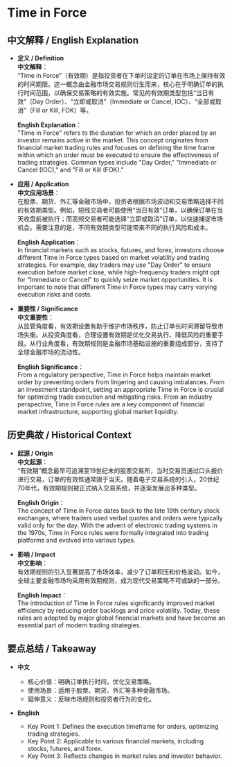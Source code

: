 # Time in Force

## 中文解释 / English Explanation

* **定义 / Definition**  
  **中文解释**：  
  “Time in Force”（有效期）是指投资者在下单时设定的订单在市场上保持有效的时间期限。这一概念由金融市场交易规则衍生而来，核心在于明确订单的执行时间范围，以确保交易策略的有效实施。常见的有效期类型包括“当日有效”（Day Order）、“立即或取消”（Immediate or Cancel, IOC）、“全部或取消”（Fill or Kill, FOK）等。  

  **English Explanation**：  
  "Time in Force" refers to the duration for which an order placed by an investor remains active in the market. This concept originates from financial market trading rules and focuses on defining the time frame within which an order must be executed to ensure the effectiveness of trading strategies. Common types include "Day Order," "Immediate or Cancel (IOC)," and "Fill or Kill (FOK)."

* **应用 / Application**  
  **中文应用场景**：  
  在股票、期货、外汇等金融市场中，投资者根据市场波动和交易策略选择不同的有效期类型。例如，短线交易者可能使用“当日有效”订单，以确保订单在当天收盘前被执行；而高频交易者可能选择“立即或取消”订单，以快速捕捉市场机会。需要注意的是，不同有效期类型可能带来不同的执行风险和成本。  

  **English Application**：  
  In financial markets such as stocks, futures, and forex, investors choose different Time in Force types based on market volatility and trading strategies. For example, day traders may use "Day Order" to ensure execution before market close, while high-frequency traders might opt for "Immediate or Cancel" to quickly seize market opportunities. It is important to note that different Time in Force types may carry varying execution risks and costs.

* **重要性 / Significance**  
  **中文重要性**：  
  从监管角度看，有效期设置有助于维护市场秩序，防止订单长时间滞留导致市场失衡。从投资角度看，合理设置有效期是优化交易执行、降低风险的重要手段。从行业角度看，有效期规则是金融市场基础设施的重要组成部分，支持了全球金融市场的流动性。  

  **English Significance**：  
  From a regulatory perspective, Time in Force helps maintain market order by preventing orders from lingering and causing imbalances. From an investment standpoint, setting an appropriate Time in Force is crucial for optimizing trade execution and mitigating risks. From an industry perspective, Time in Force rules are a key component of financial market infrastructure, supporting global market liquidity.

## 历史典故 / Historical Context

* **起源 / Origin**  
  **中文起源**：  
  “有效期”概念最早可追溯至19世纪末的股票交易所，当时交易员通过口头报价进行交易，订单的有效性通常限于当天。随着电子交易系统的引入，20世纪70年代，有效期规则被正式纳入交易系统，并逐渐发展出多种类型。  

  **English Origin**：  
  The concept of Time in Force dates back to the late 19th century stock exchanges, where traders used verbal quotes and orders were typically valid only for the day. With the advent of electronic trading systems in the 1970s, Time in Force rules were formally integrated into trading platforms and evolved into various types.

* **影响 / Impact**  
  **中文影响**：  
  有效期规则的引入显著提高了市场效率，减少了订单积压和价格波动。如今，全球主要金融市场均采用有效期规则，成为现代交易策略不可或缺的一部分。  

  **English Impact**：  
  The introduction of Time in Force rules significantly improved market efficiency by reducing order backlogs and price volatility. Today, these rules are adopted by major global financial markets and have become an essential part of modern trading strategies.

## 要点总结 / Takeaway

* **中文**  
  - 核心价值：明确订单执行时间，优化交易策略。  
  - 使用场景：适用于股票、期货、外汇等多种金融市场。  
  - 延伸意义：反映市场规则和投资者行为的变化。  

* **English**  
  - Key Point 1: Defines the execution timeframe for orders, optimizing trading strategies.  
  - Key Point 2: Applicable to various financial markets, including stocks, futures, and forex.  
  - Key Point 3: Reflects changes in market rules and investor behavior.